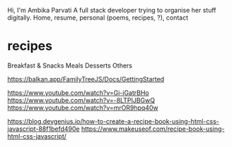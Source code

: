 Hi, I'm Ambika Parvati
A full stack developer trying to organise her stuff digitally.
Home, resume, personal (poems, recipes, ?), contact

# recipes
Breakfast & Snacks
Meals
Desserts
Others

https://balkan.app/FamilyTreeJS/Docs/GettingStarted

https://www.youtube.com/watch?v=Gi-iGatrBHo
https://www.youtube.com/watch?v=-8LTPIJBGwQ
https://www.youtube.com/watch?v=mrOR9hpq40w

https://blog.devgenius.io/how-to-create-a-recipe-book-using-html-css-javascript-88f1befd490e
https://www.makeuseof.com/recipe-book-using-html-css-javascript/
